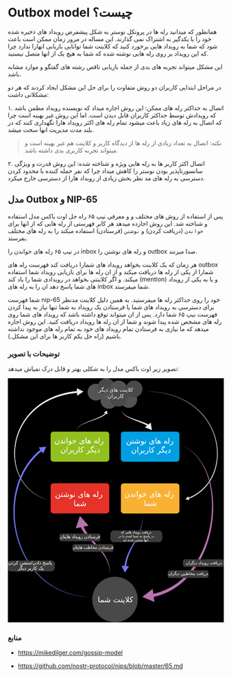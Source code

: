 # Outbox model چیست؟

همانطور که میدانید رله ها در پروتکل نوستر به شکل پیشفرض رویداد های ذخیره شده خود را با یکدگیر به اشتراک نمی گذارند. این مساله در مرور زمان ممکن است باعث شود که شما به رویداد هایی برخورد کنید که کلاینت شما توانایی بازیابی انهارا ندارد چرا که این رویداد بر روی رله هایی نوشته شده که شما به هیچ یک از انها متصل نیستید.

این مشکل میتواند تجربه های بدی از جمله بازیابی ناقص رشته های گفتگو و موارد مشابه باشد.

در مراحل ابتدایی کاربران دو روش متفاوت را برای حل این مشکل ایجاد کردند که هر دو مشکلاتی داشت:

۱. اتصال به حداکثر رله های ممکن: این روش اجازه میداد که نویسنده رویداد مطمن باشد که رویدادش توسط حداکثر کاربران قابل دیدن است. اما این روش غیر بهینه است چرا که اتصال به رله های زیاد باعث میشود تمام رله های اکثر رویداد هارا نگهداری کنند که در بلند مدت مدیریت انها سخت میشد.

> نکته: اتصال به تعداد زیادی از رله ها از دیدگاه کاربر و کلاینت هم غیر بهینه است و میتواند تجربه کاربری بدی داشته باشد.

۲. اتصال اکثر کاربر ها به رله هایی ویژه و شناخته شده: این روش قدرت و ویژگی سانسورناپذیر بودن نوستر را کاهش میداد چرا که نفر حمله کننده با محدود کردن دسترسی به رله های مد نظر بخش زیادی از رویداد هارا از دسترسی خارج میکرد.


## مدل Outbox و NIP-65

پس از استفاده از روش های مختلف و و معرفی نیپ ۶۵ راه حل اوت باکس مدل استفاده و شناخته شد. این روش  اجازده میدهد هر کابر فهرستی از رله هایی که از انها برای `خواندن` (دریافت کردن) و `نوشتن` (فرستادن) استفاده میکند را به رله های مختلف بفرستد.

در نیپ ۶۵ رله های خواندن را inbox و رله های نوشتن را outbox صدا میزنند.

هر زمان که یک کلاینت بخواهد رویداد های شمارا دریافت کند فهرست رله های outbox شمارا از یکی از رله ها دریافت میکند و از ان رله ها برای بازیابی رویداد شما استفاده میکند. و اگر کلاینتی بخواهد در رویدادی شما را یاد کند (mention) و یا به یکی از رویداد های شما پاسخ دهد ان را به رله های inbox شما میفرستد.


شما فهرست nip-65 خود را روی حداکثر رله ها میفرستید. به همین دلیل کلاینت مدنظر برای دسترسی به رویداد های شما یا فرستادن یک رویداد به شما تنها نیاز به پیدا کردن فهرست نیپ ۶۵ شما دارد. پس از ان میتواند توقع داشته باشد که رویداد های شما روی رله های مشخص شده پیدا شوند و شما از ان رله ها رویداد دریافت کنید. این روش اجازه میدهد که ما نیازی به فرستادن تمام رویداد های خود به تمام رله های موجود نداشته باشیم (راه حل یکم کاربر ها برای این مشکل.).


### توضیحات با تصویر

تصویر زیر اوت باکس مدل را به شکلی بهتر و قابل درک نمیاش میدهد:

![اوت باکس مدل در پروتکل نوستر](../../.assets/images/guides-outbox.png)

### منابع

* https://mikedilger.com/gossip-model

* https://github.com/nostr-protocol/nips/blob/master/65.md
